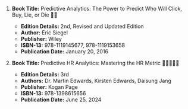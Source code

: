 1. **Book Title:** Predictive Analytics: The Power to Predict Who Will Click, Buy, Lie, or Die 📒🔐
   - **Edition Details:** 2nd, Revised and Updated Edition
   - **Author:** Eric Siegel
   - **Publisher:** Wiley
   - **ISBN-13:** 978-1119145677, 978-1119153658
   - **Publication Date:** January 20, 2016

2. **Book Title:** Predictive HR Analytics: Mastering the HR Metric 🚨🚨🚨🚨🚨
   - **Edition Details:** 3rd
   - **Authors:** Dr. Martin Edwards, Kirsten Edwards, Daisung Jang
   - **Publisher:** Kogan Page
   - **ISBN-13:** 978-1398615656
   - **Publication Date:** June 25, 2024
